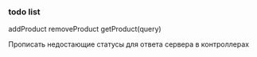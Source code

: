 ### todo list

addProduct removeProduct getProduct(query)

Прописать недостающие статусы для ответа сервера в контроллерах
